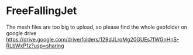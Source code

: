 # FreeFallingJet

The mesh files are too big to upload, so please find the whole geofolder on google drive
https://drive.google.com/drive/folders/129dJLroMg20GUEs7fWGnHnS-RLbWxP1z?usp=sharing
